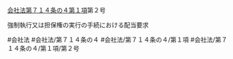 [会社法第７１４条の４第１項](会社法＿＿＿＿第７１４条の４第１項)第２号

強制執行又は担保権の実行の手続における配当要求


#会社法
#会社法/第７１４条の４
#会社法/第７１４条の４/第１項
#会社法/第７１４条の４/第１項/第２号
